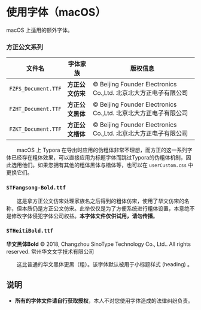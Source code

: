 # 使用字体（macOS）

macOS 上适用的额外字体。

### 方正公文系列

| 文件名              | 字体家族         | 版权信息                                                     |
| ------------------- | ---------------- | ------------------------------------------------------------ |
| `FZFS_Document.TTF` | **方正公文仿宋** | © Beijing Founder Electronics Co.,Ltd. 北京北大方正电子有限公司 |
| `FZHT_Document.TTF` | **方正公文黑体** | © Beijing Founder Electronics Co.,Ltd. 北京北大方正电子有限公司 |
| `FZKT_Document.TTF` | **方正公文楷体** | © Beijing Founder Electronics Co.,Ltd. 北京北大方正电子有限公司 |

　　macOS 上 Typora 在导出时应用的伪粗体非常不理想，而方正的这一系列字体已经存在粗体效果，可以直接应用为标题字体而跳过Typora的伪粗体机制，因此选用他们。如果您拥有其他的粗体黑体与楷体等，也可以在  `userCustom.css`  中更换它们。

### `STFangsong-Bold.ttf`  

　　这是拿方正公文仿宋处理家族名之后得到的粗体仿宋，使用了华文仿宋的名称，但本质仍是方正公文仿宋。此举仅仅是为了方便系统进行粗体设置，本意绝不是修改字体侵犯字体公司权益。**本字体文件仅供试用，请勿传播**。

### `STHeitiBold.ttf`  

**华文黑体Bold**  © 2018, Changzhou SinoType Technology Co., Ltd.. All rights reserved. 常州华文文字技术有限公司

　　这比普通的华文黑体更黑（粗）。该字体默认被用于小标题样式 (heading) 。

## 说明

*   **所有的字体文件请自行获取授权**，本人不对您使用字体造成的法律纠纷负责。